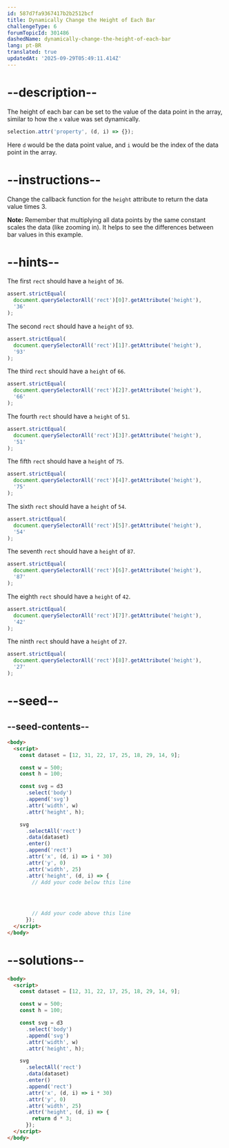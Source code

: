 ```yaml
---
id: 587d7fa9367417b2b2512bcf
title: Dynamically Change the Height of Each Bar
challengeType: 6
forumTopicId: 301486
dashedName: dynamically-change-the-height-of-each-bar
lang: pt-BR
translated: true
updatedAt: '2025-09-29T05:49:11.414Z'
---
```


# --description--

The height of each bar can be set to the value of the data point in the array, similar to how the `x` value was set dynamically.

```js
selection.attr('property', (d, i) => {});
```

Here `d` would be the data point value, and `i` would be the index of the data point in the array.

# --instructions--

Change the callback function for the `height` attribute to return the data value times 3.

**Note:** Remember that multiplying all data points by the same constant scales the data (like zooming in). It helps to see the differences between bar values in this example.

# --hints--

The first `rect` should have a `height` of `36`.

```js
assert.strictEqual(
  document.querySelectorAll('rect')[0]?.getAttribute('height'),
  '36'
);
```

The second `rect` should have a `height` of `93`.

```js
assert.strictEqual(
  document.querySelectorAll('rect')[1]?.getAttribute('height'),
  '93'
);
```

The third `rect` should have a `height` of `66`.

```js
assert.strictEqual(
  document.querySelectorAll('rect')[2]?.getAttribute('height'),
  '66'
);
```

The fourth `rect` should have a `height` of `51`.

```js
assert.strictEqual(
  document.querySelectorAll('rect')[3]?.getAttribute('height'),
  '51'
);
```

The fifth `rect` should have a `height` of `75`.

```js
assert.strictEqual(
  document.querySelectorAll('rect')[4]?.getAttribute('height'),
  '75'
);
```

The sixth `rect` should have a `height` of `54`.

```js
assert.strictEqual(
  document.querySelectorAll('rect')[5]?.getAttribute('height'),
  '54'
);
```

The seventh `rect` should have a `height` of `87`.

```js
assert.strictEqual(
  document.querySelectorAll('rect')[6]?.getAttribute('height'),
  '87'
);
```

The eighth `rect` should have a `height` of `42`.

```js
assert.strictEqual(
  document.querySelectorAll('rect')[7]?.getAttribute('height'),
  '42'
);
```

The ninth `rect` should have a `height` of `27`.

```js
assert.strictEqual(
  document.querySelectorAll('rect')[8]?.getAttribute('height'),
  '27'
);
```

# --seed--

## --seed-contents--

```html
<body>
  <script>
    const dataset = [12, 31, 22, 17, 25, 18, 29, 14, 9];

    const w = 500;
    const h = 100;

    const svg = d3
      .select('body')
      .append('svg')
      .attr('width', w)
      .attr('height', h);

    svg
      .selectAll('rect')
      .data(dataset)
      .enter()
      .append('rect')
      .attr('x', (d, i) => i * 30)
      .attr('y', 0)
      .attr('width', 25)
      .attr('height', (d, i) => {
        // Add your code below this line


        
        
        // Add your code above this line
      });
  </script>
</body>
```

# --solutions--

```html
<body>
  <script>
    const dataset = [12, 31, 22, 17, 25, 18, 29, 14, 9];

    const w = 500;
    const h = 100;

    const svg = d3
      .select('body')
      .append('svg')
      .attr('width', w)
      .attr('height', h);

    svg
      .selectAll('rect')
      .data(dataset)
      .enter()
      .append('rect')
      .attr('x', (d, i) => i * 30)
      .attr('y', 0)
      .attr('width', 25)
      .attr('height', (d, i) => {
        return d * 3;
      });
  </script>
</body>
```

